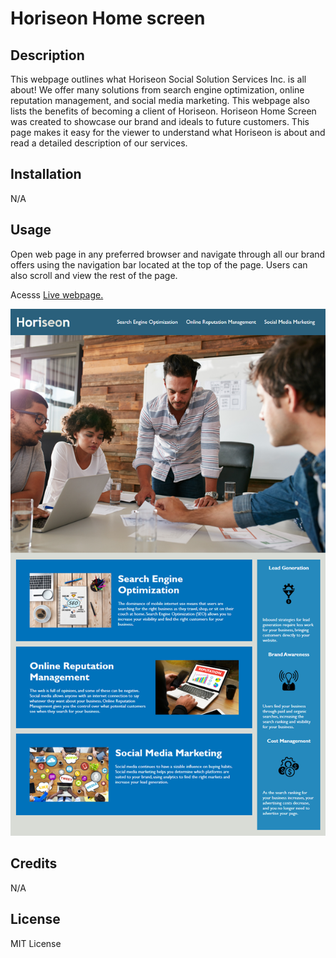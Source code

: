 # Horiseon Home screen

## Description

This webpage outlines what Horiseon Social Solution Services Inc. is all about! We offer many solutions from search engine optimization, online reputation management, and social media marketing. This webpage also lists the benefits of becoming a client of Horiseon. Horiseon Home Screen was created to showcase our brand and ideals to future customers. This page makes it easy for the viewer to understand what Horiseon is about and read a detailed description of our services.

## Installation

N/A

## Usage

Open web page in any preferred browser and navigate through all our brand offers using the navigation bar located at the top of the page. Users can also scroll and view the rest of the page.

Acesss <a href="https://jesseemerson7.github.io/Horiseon-Home-screen/">Live webpage.</a>

<img src="/assets/images/01-html-css-git-homework-demo.png" alt="Horiseon Home Screen" title="Horiseon Home Screen">

## Credits

N/A

## License

MIT License

